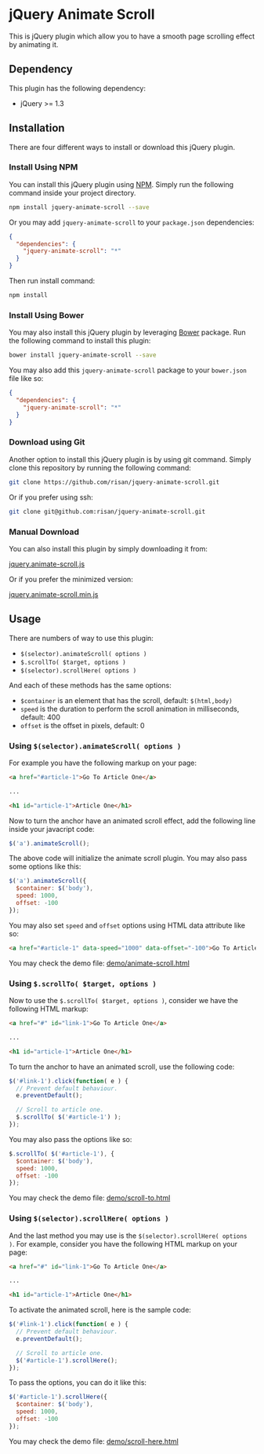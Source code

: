 # jQuery Animate Scroll

This is jQuery plugin which allow you to have a smooth page scrolling effect by animating it.

## Dependency

This plugin has the following dependency:

- jQuery >= 1.3

## Installation

There are four different ways to install or download this jQuery plugin.

### Install Using NPM

You can install this jQuery plugin using [NPM](https://www.npmjs.com/). Simply run the following command inside your project directory.

```bash
npm install jquery-animate-scroll --save
```

Or you may add `jquery-animate-scroll` to your `package.json` dependencies:

```json
{
  "dependencies": {
    "jquery-animate-scroll": "*"
  }
}
```

Then run install command:

```bash
npm install
```

### Install Using Bower

You may also install this jQuery plugin by leveraging [Bower](http://bower.io/) package. Run the following command to install this plugin:

```bash
bower install jquery-animate-scroll --save
```

You may also add this `jquery-animate-scroll` package to your `bower.json` file like so:

```json
{
  "dependencies": {
    "jquery-animate-scroll": "*"
  }
}
```

### Download using Git

Another option to install this jQuery plugin is by using git command. Simply clone this repository by running the following command:

```bash
git clone https://github.com/risan/jquery-animate-scroll.git
```

Or if you prefer using ssh:

```bash
git clone git@github.com:risan/jquery-animate-scroll.git
```

### Manual Download

You can also install this plugin by simply downloading it from:

[jquery.animate-scroll.js](https://raw.githubusercontent.com/risan/jquery-animate-scroll/master/dist/jquery.animate-scroll.js)

Or if you prefer the minimized version:

[jquery.animate-scroll.min.js](https://raw.githubusercontent.com/risan/jquery-animate-scroll/master/dist/jquery.animate-scroll.min.js)

## Usage

There are numbers of way to use this plugin:

- `$(selector).animateScroll( options )`
- `$.scrollTo( $target, options )`
- `$(selector).scrollHere( options )`

And each of these methods has the same options:

- `$container` is an element that has the scroll, default: `$(html,body)`
- `speed` is the duration to perform the scroll animation in milliseconds, default: 400
- `offset` is the offset in pixels, default: 0

### Using `$(selector).animateScroll( options )`

For example you have the following markup on your page:

```html
<a href="#article-1">Go To Article One</a>

...

<h1 id="article-1">Article One</h1>
```

Now to turn the anchor have an animated scroll effect, add the following line inside your javacript code:

```js
$('a').animateScroll();
```

The above code will initialize the animate scroll plugin. You may also pass some options like this:

```js
$('a').animateScroll({
  $container: $('body'),
  speed: 1000,
  offset: -100
});
```

You may also set `speed` and `offset` options using HTML data attribute like so:

```html
<a href="#article-1" data-speed="1000" data-offset="-100">Go To Article One</a>
```

You may check the demo file: [demo/animate-scroll.html](https://github.com/risan/jquery-animate-scroll/blob/master/demo/animate-scroll.html)

### Using `$.scrollTo( $target, options )`

Now to use the `$.scrollTo( $target, options )`, consider we have the following HTML markup:

```html
<a href="#" id="link-1">Go To Article One</a>

...

<h1 id="article-1">Article One</h1>
```

To turn the anchor to have an animated scroll, use the following code:

```js
$('#link-1').click(function( e ) {
  // Prevent default behaviour.
  e.preventDefault();

  // Scroll to article one.
  $.scrollTo( $('#article-1') );
});
```

You may also pass the options like so:

```js
$.scrollTo( $('#article-1'), {
  $container: $('body'),
  speed: 1000,
  offset: -100
});
```

You may check the demo file: [demo/scroll-to.html](https://github.com/risan/jquery-animate-scroll/blob/master/demo/scroll-to.html)

### Using `$(selector).scrollHere( options )`

And the last method you may use is the `$(selector).scrollHere( options )`. For example, consider you have the following HTML markup on your page:

```html
<a href="#" id="link-1">Go To Article One</a>

...

<h1 id="article-1">Article One</h1>
```

To activate the animated scroll, here is the sample code:

```js
$('#link-1').click(function( e ) {
  // Prevent default behaviour.
  e.preventDefault();

  // Scroll to article one.
  $('#article-1').scrollHere();
});
```

To pass the options, you can do it like this:

```js
$('#article-1').scrollHere({
  $container: $('body'),
  speed: 1000,
  offset: -100
});
```

You may check the demo file: [demo/scroll-here.html](https://github.com/risan/jquery-animate-scroll/blob/master/demo/scroll-here.html)
